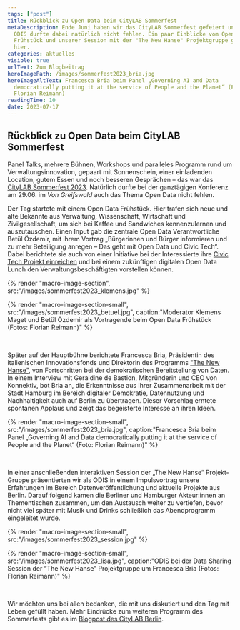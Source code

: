 ```yaml
---
tags: ["post"]
title: Rückblick zu Open Data beim CityLAB Sommerfest
metaDescription: Ende Juni haben wir das CityLAB Sommerfest gefeiert und die
  ODIS durfte dabei natürlich nicht fehlen. Ein paar Einblicke vom Open Data
  Frühstück und unserer Session mit der "The New Hanse" Projektgruppe gibt es
  hier.
categories: aktuelles
visible: true
urlText: Zum Blogbeitrag
heroImagePath: /images/sommerfest2023_bria.jpg
heroImageAltText: Francesca Bria beim Panel „Governing AI and Data
  democratically putting it at the service of People and the Planet“ (Foto bei
  Florian Reimann)
readingTime: 10
date: 2023-07-17
---
```


## Rückblick zu Open Data beim CityLAB Sommerfest

Panel Talks, mehrere Bühnen, Workshops und paralleles Programm rund um Verwaltungsinnovation, gepaart mit Sonnenschein, einer einladenden Location, gutem Essen und noch besseren Gesprächen – das war das [CityLAB Sommerfest 2023](https://citylab-berlin.org/de/events/citylab-sommerfest-2023/). Natürlich durfte bei der ganztägigen Konferenz am 29.06. im _Von Greifswald_ auch das Thema Open Data nicht fehlen.

Der Tag startete mit einem Open Data Frühstück. Hier trafen sich neue und alte Bekannte aus Verwaltung, Wissenschaft, Wirtschaft und Zivilgesellschaft, um sich bei Kaffee und Sandwiches kennenzulernen und auszutauschen. Einen Input gab die zentrale Open Data Verantwortliche Betül Özdemir, mit ihrem Vortrag „Bürgerinnen und Bürger informieren und zu mehr Beteiligung anregen – Das geht mit Open Data und Civic Tech“. Dabei berichtete sie auch von einer Initiative bei der Interessierte ihre [Civic Tech Projekt einreichen](https://mein.berlin.de/projekte/civic-tech-projekte-aus-berlin-mit-open-data/) und bei einem zukünftigen digitalen Open Data Lunch den Verwaltungsbeschäftigten vorstellen können.

{% render "macro-image-section", src:"/images/sommerfest2023_klemens.jpg" %}

{% render "macro-image-section-small", src:"/images/sommerfest2023_betuel.jpg", caption:"Moderator Klemens Maget und Betül Özdemir als Vortragende beim Open Data Frühstück (Fotos: Florian Reimann)" %}

<br>

Später auf der Hauptbühne berichtete Francesca Bria, Präsidentin des italienischen Innovationsfonds und Direktorin des Programms ["The New Hanse"](https://thenew.institute/en/programs/the-new-hanse), von Fortschritten bei der demokratischen Bereitstellung von Daten. In einem Interview mit Geraldine de Bastion, Mitgründerin und CEO von Konnektiv, bot Bria an, die Erkenntnisse aus ihrer Zusammenarbeit mit der Stadt Hamburg im Bereich digitaler Demokratie, Datennutzung und Nachhaltigkeit auch auf Berlin zu übertragen. Dieser Vorschlag erntete spontanen Applaus und zeigt das begeisterte Interesse an ihren Ideen.

{% render "macro-image-section-small", src:"/images/sommerfest2023_bria.jpg", caption:"Francesca Bria beim Panel „Governing AI and Data democratically putting it at the service of People and the Planet“ (Foto: Florian Reimann)" %}

<br>

In einer anschließenden interaktiven Session der „The New Hanse“ Projekt-Gruppe präsentierten wir als ODIS in einem Impulsvortrag unsere Erfahrungen im Bereich Datenveröffentlichung und aktuelle Projekte aus Berlin. Darauf folgend kamen die Berliner und Hamburger Akteur:innen an Thementischen zusammen, um den Austausch weiter zu vertiefen, bevor nicht viel später mit Musik und Drinks schließlich das Abendprogramm eingeleitet wurde.

{% render "macro-image-section-small", src:"/images/sommerfest2023_session.jpg" %}

{% render "macro-image-section-small", src:"/images/sommerfest2023_lisa.jpg", caption:"ODIS bei der Data Sharing Session der “The New Hanse” Projektgruppe um Francesca Bria (Fotos: Florian Reimann)" %}

<br>

Wir möchten uns bei allen bedanken, die mit uns diskutiert und den Tag mit Leben gefüllt haben. Mehr Eindrücke zum weiteren Programm des Sommerfests gibt es im [Blogpost des CityLAB Berlin](https://citylab-berlin.org/de/blog/citylab-sommerfest-2023-recap/).
